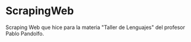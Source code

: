 # ScrapingWeb
Scraping Web que hice para la materia "Taller de Lenguajes" del profesor Pablo Pandolfo.

